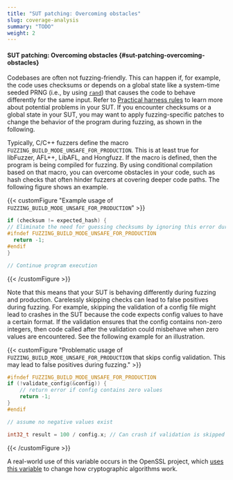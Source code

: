 ```yaml
---
title: "SUT patching: Overcoming obstacles"
slug: coverage-analysis
summary: "TODO"
weight: 2
---
```


#### SUT patching: Overcoming obstacles {#sut-patching-overcoming-obstacles}

Codebases are often not fuzzing-friendly. This can happen if, for example, the code uses checksums or depends on a global state like a system-time seeded PRNG (i.e., by using [`rand`](https://linux.die.net/man/3/rand)) that causes the code to behave differently for the same input. Refer to [Practical harness rules](#practical-harness-rules) to learn more about potential problems in your SUT. If you encounter checksums or a global state in your SUT, you may want to apply fuzzing-specific patches to change the behavior of the program during fuzzing, as shown in the following. 

Typically, C/C++ fuzzers define the macro `FUZZING_BUILD_MODE_UNSAFE_FOR_PRODUCTION`. This is at least true for libFuzzer, AFL++, LibAFL, and Hongfuzz. If the macro is defined, then the program is being compiled for fuzzing. By using conditional compilation based on that macro, you can overcome obstacles in your code, such as hash checks that often hinder fuzzers at covering deeper code paths. The following figure shows an example.




{{< customFigure "Example usage of `FUZZING_BUILD_MODE_UNSAFE_FOR_PRODUCTION`" >}}
```C++
if (checksum != expected_hash) {
// Eliminate the need for guessing checksums by ignoring this error during fuzzing
#ifndef FUZZING_BUILD_MODE_UNSAFE_FOR_PRODUCTION
  return -1;
#endif
}

// Continue program execution
```
{{< /customFigure >}}


Note that this means that your SUT is behaving differently during fuzzing and production. Carelessly skipping checks can lead to false positives during fuzzing. For example, skipping the validation of a config file might lead to crashes in the SUT because the code expects config values to have a certain format. If the validation ensures that the config contains non-zero integers, then code called after the validation could misbehave when zero values are encountered. See the following example for an illustration.



{{< customFigure "Problematic usage of `FUZZING_BUILD_MODE_UNSAFE_FOR_PRODUCTION` that skips config validation. This may lead to false positives during fuzzing." >}}
```C++
#ifndef FUZZING_BUILD_MODE_UNSAFE_FOR_PRODUCTION
if (!validate_config(&config)) {
    // return error if config contains zero values
    return -1;
}
#endif

// assume no negative values exist

int32_t result = 100 / config.x; // Can crash if validation is skipped
```
{{< /customFigure >}}

A real-world use of this variable occurs in the OpenSSL project, which [uses this variable](https://github.com/openssl/openssl/blob/afb19f07aecc84998eeea56c4d65f5e0499abb5a/crypto/cmp/cmp_vfy.c#L665-L678) to change how cryptographic algorithms work.
